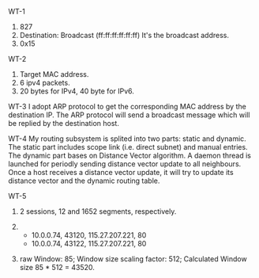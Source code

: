 WT-1
1. 827
2. Destination: Broadcast (ff:ff:ff:ff:ff:ff)
   It's the broadcast address.
3. 0x15

WT-2
1. Target MAC address.
2. 6 ipv4 packets.
3. 20 bytes for IPv4, 40 byte for IPv6.

WT-3
I adopt ARP protocol to get the corresponding MAC address 
by the destination IP. The ARP protocol will send a broadcast message 
which will be replied by the destination host.

WT-4
My routing subsystem is splited into two parts: static and dynamic.
The static part includes scope link (i.e. direct subnet) and manual entries.
The dynamic part bases on Distance Vector algorithm. A daemon thread is launched for 
periodly sending distance vector update to all neighbours. Once a host receives
a distance vector update, it will try to update its distance vector and the 
dynamic routing table.

WT-5
1. 2 sessions, 12 and 1652 segments, respectively.
2. 
   - 10.0.0.74, 43120, 115.27.207.221, 80
   - 10.0.0.74, 43122, 115.27.207.221, 80

3. raw Window: 85; Window size scaling factor: 512; Calculated Window size 85 * 512 = 43520. 